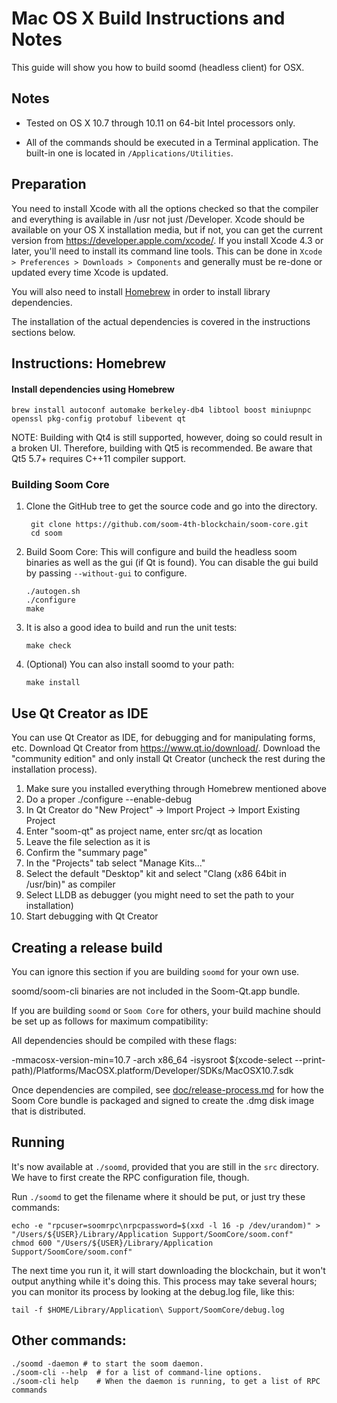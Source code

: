 Mac OS X Build Instructions and Notes
====================================
This guide will show you how to build soomd (headless client) for OSX.

Notes
-----

* Tested on OS X 10.7 through 10.11 on 64-bit Intel processors only.

* All of the commands should be executed in a Terminal application. The
built-in one is located in `/Applications/Utilities`.

Preparation
-----------

You need to install Xcode with all the options checked so that the compiler
and everything is available in /usr not just /Developer. Xcode should be
available on your OS X installation media, but if not, you can get the
current version from https://developer.apple.com/xcode/. If you install
Xcode 4.3 or later, you'll need to install its command line tools. This can
be done in `Xcode > Preferences > Downloads > Components` and generally must
be re-done or updated every time Xcode is updated.

You will also need to install [Homebrew](http://brew.sh) in order to install library
dependencies.

The installation of the actual dependencies is covered in the instructions
sections below.

Instructions: Homebrew
----------------------

#### Install dependencies using Homebrew

    brew install autoconf automake berkeley-db4 libtool boost miniupnpc openssl pkg-config protobuf libevent qt

NOTE: Building with Qt4 is still supported, however, doing so could result in a broken UI. Therefore, building with Qt5 is recommended. Be aware that Qt5 5.7+ requires C++11 compiler support.

### Building Soom Core

1. Clone the GitHub tree to get the source code and go into the directory.

        git clone https://github.com/soom-4th-blockchain/soom-core.git
        cd soom

2.  Build Soom Core:
    This will configure and build the headless soom binaries as well as the gui (if Qt is found).
    You can disable the gui build by passing `--without-gui` to configure.

        ./autogen.sh
        ./configure
        make

3.  It is also a good idea to build and run the unit tests:

        make check

4.  (Optional) You can also install soomd to your path:

        make install

Use Qt Creator as IDE
------------------------
You can use Qt Creator as IDE, for debugging and for manipulating forms, etc.
Download Qt Creator from https://www.qt.io/download/. Download the "community edition" and only install Qt Creator (uncheck the rest during the installation process).

1. Make sure you installed everything through Homebrew mentioned above
2. Do a proper ./configure --enable-debug
3. In Qt Creator do "New Project" -> Import Project -> Import Existing Project
4. Enter "soom-qt" as project name, enter src/qt as location
5. Leave the file selection as it is
6. Confirm the "summary page"
7. In the "Projects" tab select "Manage Kits..."
8. Select the default "Desktop" kit and select "Clang (x86 64bit in /usr/bin)" as compiler
9. Select LLDB as debugger (you might need to set the path to your installation)
10. Start debugging with Qt Creator

Creating a release build
------------------------
You can ignore this section if you are building `soomd` for your own use.

soomd/soom-cli binaries are not included in the Soom-Qt.app bundle.

If you are building `soomd` or `Soom Core` for others, your build machine should be set up
as follows for maximum compatibility:

All dependencies should be compiled with these flags:

 -mmacosx-version-min=10.7
 -arch x86_64
 -isysroot $(xcode-select --print-path)/Platforms/MacOSX.platform/Developer/SDKs/MacOSX10.7.sdk

Once dependencies are compiled, see [doc/release-process.md](release-process.md) for how the Soom Core
bundle is packaged and signed to create the .dmg disk image that is distributed.

Running
-------

It's now available at `./soomd`, provided that you are still in the `src`
directory. We have to first create the RPC configuration file, though.

Run `./soomd` to get the filename where it should be put, or just try these
commands:

    echo -e "rpcuser=soomrpc\nrpcpassword=$(xxd -l 16 -p /dev/urandom)" > "/Users/${USER}/Library/Application Support/SoomCore/soom.conf"
    chmod 600 "/Users/${USER}/Library/Application Support/SoomCore/soom.conf"

The next time you run it, it will start downloading the blockchain, but it won't
output anything while it's doing this. This process may take several hours;
you can monitor its process by looking at the debug.log file, like this:

    tail -f $HOME/Library/Application\ Support/SoomCore/debug.log

Other commands:
-------

    ./soomd -daemon # to start the soom daemon.
    ./soom-cli --help  # for a list of command-line options.
    ./soom-cli help    # When the daemon is running, to get a list of RPC commands
